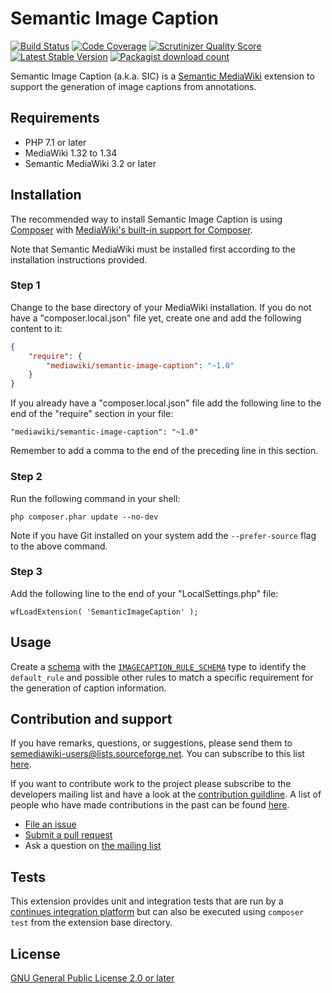 # Semantic Image Caption
[![Build Status](https://travis-ci.org/SemanticMediaWiki/SemanticImageCaption.svg?branch=master)](https://travis-ci.org/SemanticMediaWiki/SemanticImageCaption)
[![Code Coverage](https://scrutinizer-ci.com/g/SemanticMediaWiki/SemanticImageCaption/badges/coverage.png?s=c5563fd91abeb49b37a6ef999198530b6796dd3c)](https://scrutinizer-ci.com/g/SemanticMediaWiki/SemanticImageCaption/)
[![Scrutinizer Quality Score](https://scrutinizer-ci.com/g/SemanticMediaWiki/SemanticImageCaption/badges/quality-score.png?s=9cc8ce493f63f5c2c22db71b2061b4b8c21f43ba)](https://scrutinizer-ci.com/g/SemanticMediaWiki/SemanticImageCaption/)
[![Latest Stable Version](https://poser.pugx.org/mediawiki/semantic-image-caption/version.png)](https://packagist.org/packages/mediawiki/semantic-image-caption)
[![Packagist download count](https://poser.pugx.org/mediawiki/semantic-image-caption/d/total.png)](https://packagist.org/packages/mediawiki/semantic-image-caption)

Semantic Image Caption (a.k.a. SIC) is a [Semantic MediaWiki][smw] extension to support the generation of image captions from annotations.

## Requirements

- PHP 7.1 or later
- MediaWiki 1.32 to 1.34
- Semantic MediaWiki 3.2 or later

## Installation

The recommended way to install  Semantic Image Caption is using [Composer](https://getcomposer.org) with [MediaWiki's built-in support for Composer](https://www.mediawiki.org/wiki/Composer).

Note that Semantic MediaWiki must be installed first according to the installation instructions provided.

### Step 1

Change to the base directory of your MediaWiki installation. If you do not have a "composer.local.json" file yet, create one and add the following content to it:

```json
{
	"require": {
		"mediawiki/semantic-image-caption": "~1.0"
	}
}
```

If you already have a "composer.local.json" file add the following line to the end of the "require"
section in your file:

    "mediawiki/semantic-image-caption": "~1.0"

Remember to add a comma to the end of the preceding line in this section.

### Step 2

Run the following command in your shell:

    php composer.phar update --no-dev

Note if you have Git installed on your system add the `--prefer-source` flag to the above command.

### Step 3

Add the following line to the end of your "LocalSettings.php" file:

    wfLoadExtension( 'SemanticImageCaption' );

## Usage

Create a [schema][schema] with the [`IMAGECAPTION_RULE_SCHEMA`](/docs/imagecaption.rule.md) type to identify the `default_rule` and possible other rules to match a specific requirement for the generation of caption information.

## Contribution and support

If you have remarks, questions, or suggestions, please send them to semediawiki-users@lists.sourceforge.net. You can subscribe to this list [here](http://sourceforge.net/mailarchive/forum.php?forum_name=semediawiki-user).

If you want to contribute work to the project please subscribe to the developers mailing list and have a look at the [contribution guildline](/docs/CONTRIBUTING.md). A list of people who have made contributions in the past can be found [here][contributors].

* [File an issue](https://github.com/SemanticMediaWiki/SemanticImageCaption/issues)
* [Submit a pull request](https://github.com/SemanticMediaWiki/SemanticImageCaption/pulls)
* Ask a question on [the mailing list](https://semantic-mediawiki.org/wiki/Mailing_list)

## Tests

This extension provides unit and integration tests that are run by a [continues integration platform][travis] but can also be executed using `composer test` from the extension base directory.

## License

[GNU General Public License 2.0 or later][licence]

[composer]: https://getcomposer.org/
[licence]: https://www.gnu.org/copyleft/gpl.html
[mwcomposer]: https://www.mediawiki.org/wiki/Composer
[smw]: https://www.semantic-mediawiki.org/wiki/Semantic_MediaWiki
[travis]: https://travis-ci.org/SemanticMediaWiki/SemanticImageCaption
[mw-testing]: https://www.mediawiki.org/wiki/Manual:PHP_unit_testing
[mw-update]: https://www.mediawiki.org/wiki/Manual:Update.php
[mw-localsettings]: https://www.mediawiki.org/wiki/Localsettings
[contributors]: https://github.com/SemanticMediaWiki/SemanticImageCaption/graphs/contributors
[semver]: http://semver.org/
[schema]: https://www.semantic-mediawiki.org/wiki/Help:Schema
